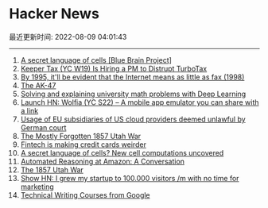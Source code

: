 # Hacker News

最近更新时间: 2022-08-09 04:01:43

--- 
1. [A secret language of cells [Blue Brain Project]](https://actu.epfl.ch/news/a-secret-language-of-cells-new-cell-computations-u/) 
2. [Keeper Tax (YC W19) Is Hiring a PM to Distrupt TurboTax](https://www.notion.so/keepertax/Come-work-with-us-98a6be20e7e44922be6291f5513af40d?p=9be1bbe16311433d85102a822ea4b511&pm=s) 
3. [By 1995, it'll be evident that the Internet means as little as fax (1998)](http://web.archive.org/web/19980610100009/www.redherring.com/mag/issue55/economics.html) 
4. [The AK-47](https://coolmilitarystuff.com/the-ak-47/) 
5. [Solving and explaining university math problems with Deep Learning](https://www.pnas.org/doi/10.1073/pnas.2123433119) 
6. [Launch HN: Wolfia (YC S22) – A mobile app emulator you can share with a link](https://www.wolfia.com) 
7. [Usage of EU subsidiaries of US cloud providers deemed unlawful by German court](https://gdprhub.eu/index.php?title=VK_Baden-W%C3%BCrttemburg_-_Az._1_VK_23/22) 
8. [The Mostly Forgotten 1857 Utah War](https://www.imetatronink.com/2022/08/the-mostly-forgotten-1857-utah-war.html) 
9. [Fintech is making credit cards weirder](https://workweek.com/2022/08/05/fintech-is-making-credit-cards-weirder/) 
10. [A secret language of cells? New cell computations uncovered](https://actu.epfl.ch/news/a-secret-language-of-cells-new-cell-computations-u/) 
11. [Automated Reasoning at Amazon: A Conversation](https://www.amazon.science/blog/automated-reasoning-at-federated-logic-conference-floc) 
12. [The 1857 Utah War](https://www.imetatronink.com/2022/08/the-mostly-forgotten-1857-utah-war.html) 
13. [Show HN: I grew my startup to 100.000 visitors /m with no time for marketing](https://bootcamp.uxdesign.cc/i-grew-my-startup-to-100-000-visitors-per-month-with-no-time-for-marketing-254ba456ad4a) 
14. [Technical Writing Courses from Google](https://developers.google.com/tech-writing) 
